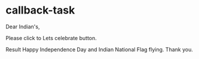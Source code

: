 # callback-task

Dear Indian's,

Please click to Lets celebrate button.

Result 
Happy Independence Day
and 
Indian National Flag flying.
Thank you. 
